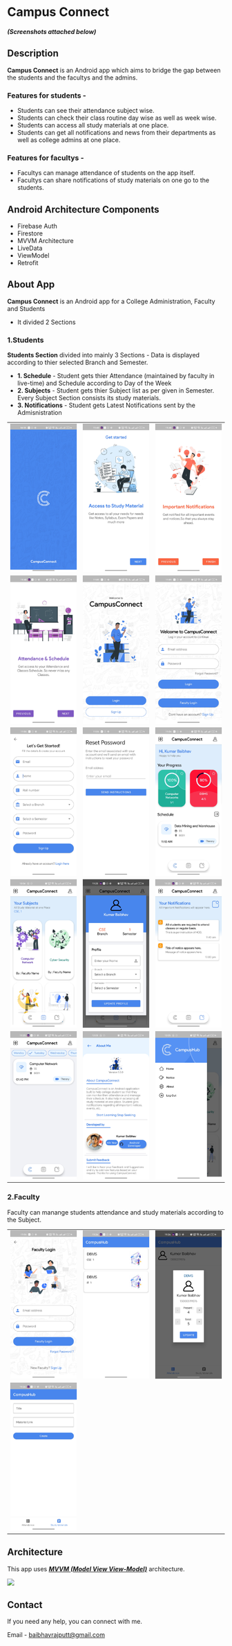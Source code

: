 # Campus Connect   
##### (Screenshots attached below)

## Description
**Campus Connect** is an Android app which aims to bridge the gap between the students and the facultys and the admins. 

### Features for students -
- Students can see their attendance subject wise.
- Students can check their class routine day wise as well as week wise.
- Students can access all study materials at one place.
- Students can get all notifications and news from their departments as well as college admins at one place.

### Features for facultys -
- Facultys can manage attendance of students on the app itself.
- Facultys can share notifications of study materials on one go to the students.

## Android Architecture Components
- Firebase Auth
- Firestore
- MVVM Architecture
- LiveData
- ViewModel
- Retrofit

## About App

**Campus Connect** is an Android app for a College Administration, Faculty and Students

- It divided 2 Sections

### 1.Students
  
**Students Section** divided into mainly 3 Sections  - Data is displayed according to thier selected Branch and Semester.

- **1. Schedule** - Student gets thier Attendance (maintained by faculty in live-time) and Schedule according to Day of the Week
- **2. Subjects** - Student gets thier Subject list as per given in Semester. Every Subject Section consists its study materials.
- **3. Notifications** - Student gets Latest Notifications sent by the Admisnistration
  
  
||||
|:----------------------------------------:|:-----------------------------------------:|:-----------------------------------------: |
| ![](media/21.jpeg) | ![](media/22.jpeg) | ![](media/23.jpeg) | 
| ![](media/23_2.jpeg) | ![](media/24.jpeg) | ![](media/25.jpeg) |
| ![](media/26.jpeg) | ![](media/28.jpeg) | ![](media/29.jpeg) |
| ![](media/30.jpeg) | ![](media/31.jpeg) | ![](media/32.jpeg) |
| ![](media/33.jpeg) | ![](media/34.jpeg) | ![](media/38.jpeg) |

  
  
    
### 2.Faculty

Faculty can manange students attendance and study materials according to the Subject.


||||
|:----------------------------------------:|:-----------------------------------------:|:-----------------------------------------: |
| ![](media/27.jpeg) | ![](media/35.jpeg) | ![](media/36.jpeg) |
| ![](media/37.jpeg) |



## Architecture
This app uses [***MVVM (Model View View-Model)***](https://developer.android.com/jetpack/docs/guide#recommended-app-arch) architecture.

![](https://developer.android.com/topic/libraries/architecture/images/final-architecture.png)
 


 ## Contact
If you need any help, you can connect with me.

Email - baibhavrajputt@gmail.com
